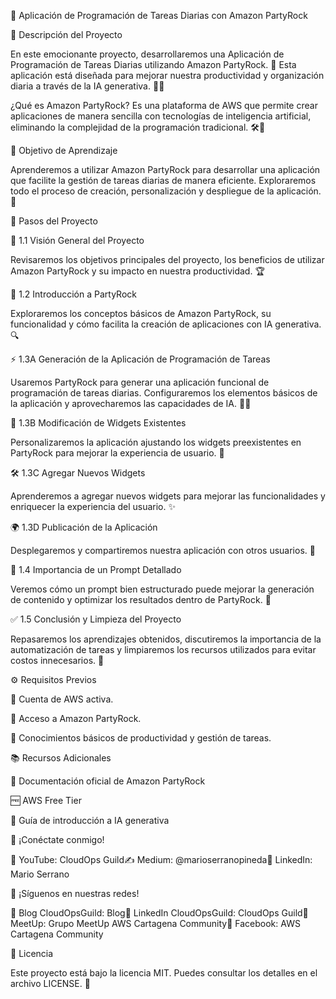 🚀 Aplicación de Programación de Tareas Diarias con Amazon PartyRock

📝 Descripción del Proyecto

En este emocionante proyecto, desarrollaremos una Aplicación de Programación de Tareas Diarias utilizando Amazon PartyRock. 🎯 Esta aplicación está diseñada para mejorar nuestra productividad y organización diaria a través de la IA generativa. 🧠✨

¿Qué es Amazon PartyRock?
Es una plataforma de AWS que permite crear aplicaciones de manera sencilla con tecnologías de inteligencia artificial, eliminando la complejidad de la programación tradicional. 🛠️🤖

🎯 Objetivo de Aprendizaje

Aprenderemos a utilizar Amazon PartyRock para desarrollar una aplicación que facilite la gestión de tareas diarias de manera eficiente. Exploraremos todo el proceso de creación, personalización y despliegue de la aplicación. 🚀

📌 Pasos del Proyecto

📌 1.1 Visión General del Proyecto

Revisaremos los objetivos principales del proyecto, los beneficios de utilizar Amazon PartyRock y su impacto en nuestra productividad. 🏆

🚀 1.2 Introducción a PartyRock

Exploraremos los conceptos básicos de Amazon PartyRock, su funcionalidad y cómo facilita la creación de aplicaciones con IA generativa. 🔍

⚡ 1.3A Generación de la Aplicación de Programación de Tareas

Usaremos PartyRock para generar una aplicación funcional de programación de tareas diarias. Configuraremos los elementos básicos de la aplicación y aprovecharemos las capacidades de IA. 🤖✅

🔧 1.3B Modificación de Widgets Existentes

Personalizaremos la aplicación ajustando los widgets preexistentes en PartyRock para mejorar la experiencia de usuario. 🎨

🛠️ 1.3C Agregar Nuevos Widgets

Aprenderemos a agregar nuevos widgets para mejorar las funcionalidades y enriquecer la experiencia del usuario. ✨

🌍 1.3D Publicación de la Aplicación

Desplegaremos y compartiremos nuestra aplicación con otros usuarios. 📲

🧐 1.4 Importancia de un Prompt Detallado

Veremos cómo un prompt bien estructurado puede mejorar la generación de contenido y optimizar los resultados dentro de PartyRock. 🎯

✅ 1.5 Conclusión y Limpieza del Proyecto

Repasaremos los aprendizajes obtenidos, discutiremos la importancia de la automatización de tareas y limpiaremos los recursos utilizados para evitar costos innecesarios. 🧹

⚙️ Requisitos Previos

🔹 Cuenta de AWS activa.

🔹 Acceso a Amazon PartyRock.

🔹 Conocimientos básicos de productividad y gestión de tareas.

📚 Recursos Adicionales

📖 Documentación oficial de Amazon PartyRock

🆓 AWS Free Tier

🤖 Guía de introducción a IA generativa

🤝 ¡Conéctate conmigo!

🌟 YouTube: CloudOps Guild✍️ Medium: @marioserranopineda💼 LinkedIn: Mario Serrano

📢 ¡Síguenos en nuestras redes!

📝 Blog CloudOpsGuild: Blog💼 LinkedIn CloudOpsGuild: CloudOps Guild📅 MeetUp: Grupo MeetUp AWS Cartagena Community📘 Facebook: AWS Cartagena Community

📝 Licencia

Este proyecto está bajo la licencia MIT. Puedes consultar los detalles en el archivo LICENSE. 📜